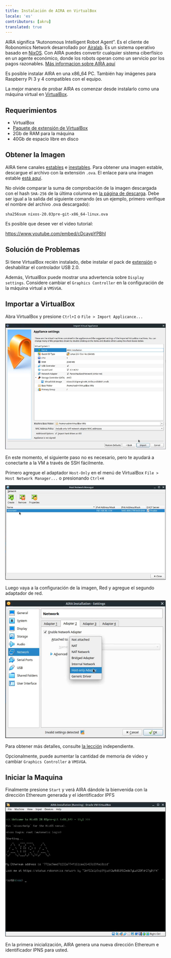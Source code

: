 ```yaml
---
title: Instalación de AIRA en VirtualBox
locale: 'es' 
contributors: [akru]
translated: true
---
```


AIRA significa “Autonomous Intelligent Robot Agent”. Es el cliente de Robonomics Network desarrollado por [Airalab](https://aira.life). Es un sistema operativo basado en [NixOS](https://nixos.org/). Con AIRA puedes convertir cualquier sistema ciberfísico en un agente económico, donde los robots operan como un servicio por los pagos razonables. [Más informacion sobre AIRA aquí]((/docs/aira-overview))

Es posible instalar AIRA en una x86_64 PC. También hay imágenes para Raspberry Pi 3 y 4 compatibles con el equipo.

La mejor manera de probar AIRA es comenzar desde instalarlo como una máquina virtual en [VirtualBox](https://www.virtualbox.org/).

## Requerimientos

* VirtualBox
* [Paquete de extensión de VirtualBox](https://www.virtualbox.org/wiki/Downloads#VirtualBox6.1.2OracleVMVirtualBoxExtensionPack)
* 2Gb de RAM para la máquina
* 40Gb de espacio libre en disco

## Obtener la Imagen

AIRA tiene canales [estables](https://aira.life/channels/aira-stable/) e [inestables](https://aira.life/channels/aira-unstable/). Para obtener una imagen estable, descargue el archivo con la extensión `.ova`. El enlace para una imagen estable [está aquí](https://releases.aira.life/channels/aira/stable/862-aira-stable/nixos-20.03pre-git-x86_64-linux.ova).

No olvide comparar la suma de comprobación de la imagen descargada con el hash `SHA-256` de la última columna en [la página de descarga](https://aira.life/channels/aira-stable/). Debe ser igual a la salida del siguiente comando (es un ejemplo, primero verifique el nombre del archivo .ova descargado):

```
sha256sum nixos-20.03pre-git-x86_64-linux.ova
```

Es posible que desee ver el video tutorial:

https://www.youtube.com/embed/cDcaypYPBhI

## Solución de Problemas

Si tiene VirtualBox recién instalado, debe instalar el pack de [extensión](https://www.virtualbox.org/wiki/Downloads) o deshabilitar el controlador USB 2.0.

Además, VirtualBox puede mostrar una advertencia sobre `Display settings`. Considere cambiar el `Graphics Controller` en la configuración de la máquina virtual a `VMSVGA`.

## Importar a VirtualBox

Abra VirtualBox y presione `Ctrl+I` o `File > Import Applicance...`

![Imagen VB de importación AIRA](./images/aira-installation/aira_import_vb_image.jpg "Imagen VB de importación AIRA")

En este momento, el siguiente paso no es necesario, pero te ayudará a conectarte a la VM a través de SSH fácilmente.

Primero agregue el adaptador `Host-Only` en el menú de VirtualBox `File > Host Network Manager...` o presionando `Ctrl+H`

![Host Only](./images/aira-installation/host_only_adapter.jpg "Host Only")

Luego vaya a la configuración de la imagen, Red y agregue el segundo adaptador de red.

![Segundo adaptador](./images/aira-installation/add_second_adapter.jpg "Segundo adaptador")

Para obtener más detalles, consulte [la lección](/docs/aira-connecting-via-ssh/) independiente.

Opcionalmente, puede aumentar la cantidad de memoria de video y cambiar `Graphics Controller` a `VMSVGA`.

## Iniciar la Maquina

Finalmente presione `Start` y verá AIRA dándole la bienvenida con la dirección Ethereum generada y el identificador IPFS

![Imagen AIRA lista, pantalla de bienvenida](./images/aira-installation/aira_image_ready.jpg "Imagen AIRA lista, pantalla de bienvenida")

En la primera inicialización, AIRA genera una nueva dirección Ethereum e identificador IPNS para usted.


